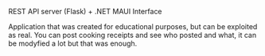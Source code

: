 REST API server (Flask) + .NET MAUI Interface

Application that was created for educational purposes, but can be exploited as real.
You can post cooking receipts and see who posted and what, it can be modyfied a lot but that was enough.

